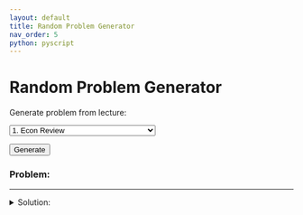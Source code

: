 ```yaml
---
layout: default
title: Random Problem Generator
nav_order: 5
python: pyscript
---
```


# Random Problem Generator

<dialog id="loading">
<p><img src="/CSUN-Econ-310/assets/images/loading-wheel.gif" width="100"></p>
</dialog>

<label for="dropdown">Generate problem from lecture:</label>

<select id="dropdown">
    <option value="lec01">1. Econ Review</option>
	<option value="lec02">2. Math Review</option>
	<option value="lec03">3. Single Variable Optimization</option>
	<option value="lec04">4. Commodity Market Models</option>
	<option value="lec05">5. Labor Market Models</option>
	<option value="lec06">6. General Equilibrium Models</option>
	<option value="lec07">7. Productivity Growth</option>
	<option value="lec08">8. Multivariate Optimization</option>
	<option value="lec09">9. Constrained Multivariate Optimization</option>
	<option value="lec10">10. Consumer Choice Theory</option>
	<option value="lec11">11. Consumer Choice Applications</option>
	<option value="lec12">12. Labor-Leisure Choice Applications</option>
	<option value="lec13">13. Theory of Production</option>
</select>

<button id="button" pys-onClick="generate_problem">Generate</button>

<p><h3>Problem:</h3></p>

<div id="problem">
</div>

---

<details id="details">
<summary>Solution:</summary>
<div id="solution">
</div>
</details>

<script type="py" src="/CSUN-Econ-310/rpg.py" config="/CSUN-Econ-310/rpg.toml">
</script>
